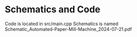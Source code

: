 # Schematics and Code
Code is located in src/main.cpp
Schematics is named Schematic_Automated-Paper-Mill-Machine_2024-07-21.pdf
